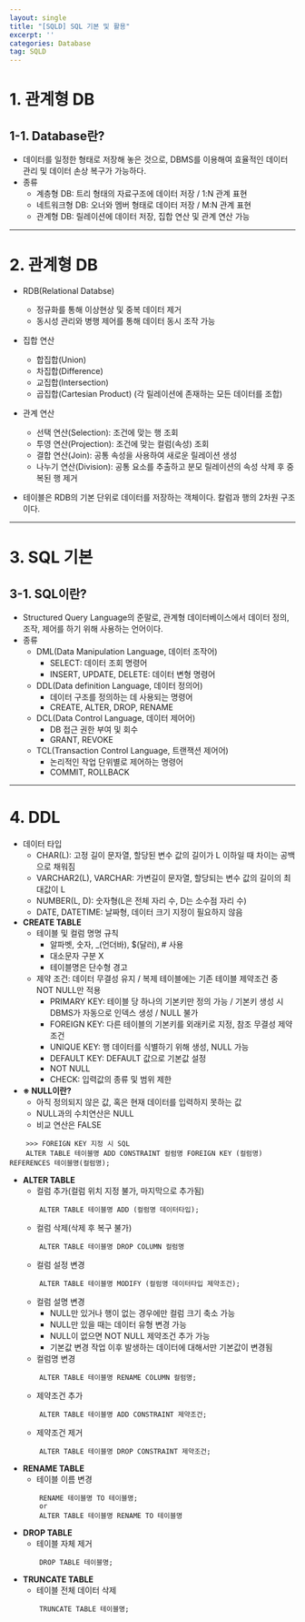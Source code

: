 ```yaml
---
layout: single
title: "[SQLD] SQL 기본 및 활용"
excerpt: ''
categories: Database
tag: SQLD
---
```


# 1. 관계형 DB
## 1-1. Database란?
- 데이터를 일정한 형태로 저장해 놓은 것으로, DBMS를 이용해여 효율적인 데이터 관리 및 데이터 손상 복구가 가능하다.
- 종류
    - 계층형 DB: 트리 형태의 자료구조에 데이터 저장 / 1:N 관계 표현
    - 네트워크형 DB: 오너와 멤버 형태로 데이터 저장 / M:N 관계 표현
    - 관계형 DB: 릴레이션에 데이터 저장, 집합 연산 및 관계 연산 가능

---

# 2. 관계형 DB
- RDB(Relational Databse)
    - 정규화를 통해 이상현상 및 중복 데이터 제거
    - 동시성 관리와 병행 제어를 통해 데이터 동시 조작 가능

- 집합 연산
    - 합집합(Union)
    - 차집합(Difference)
    - 교집합(Intersection)
    - 곱집합(Cartesian Product) (각 릴레이션에 존재하는 모든 데이터를 조합)

- 관계 연산
    - 선택 연산(Selection): 조건에 맞는 행 조회
    - 투영 연산(Projection): 조건에 맞는 컬럼(속성) 조회
    - 결합 연산(Join): 공통 속성을 사용하여 새로운 릴레이션 생성
    - 나누기 연산(Division): 공통 요소를 추출하고 분모 릴레이션의 속성 삭제 후 중복된 행 제거

- 테이블은 RDB의 기본 단위로 데이터를 저장하는 객체이다. 칼럼과 행의 2차원 구조이다.

---

# 3. SQL 기본
## 3-1. SQL이란?
- Structured Query Language의 준말로, 관계형 데이터베이스에서 데이터 정의, 조작, 제어를 하기 위해 사용하는 언어이다.
- 종류
    - DML(Data Manipulation Language, 데이터 조작어)
        - SELECT: 데이터 조회 명령어
        - INSERT, UPDATE, DELETE: 데이터 변형 명령어
    - DDL(Data definition Language, 데이터 정의어)
        - 데이터 구조를 정의하는 데 사용되는 명령어
        - CREATE, ALTER, DROP, RENAME
    - DCL(Data Control Language, 데이터 제어어)
        - DB 접근 권한 부여 및 회수
        - GRANT, REVOKE
    - TCL(Transaction Control Language, 트랜잭션 제어어)
        - 논리적인 작업 단위별로 제어하는 명령어
        - COMMIT, ROLLBACK

---

# 4. DDL
- 데이터 타입
    - CHAR(L): 고정 길이 문자열, 할당된 변수 값의 길이가 L 이하일 때 차이는 공백으로 채워짐
    - VARCHAR2(L), VARCHAR: 가변길이 문자열, 할당되는 변수 값의 길이의 최대값이 L
    - NUMBER(L, D): 숫자형(L은 전체 자리 수, D는 소수점 자리 수)
    - DATE, DATETIME: 날짜형, 데이터 크기 지정이 필요하지 않음
- **CREATE TABLE**
    - 테이블 및 컬럼 명명 규칙
        - 알파벳, 숫자, _(언더바), $(달러), # 사용
        - 대소문자 구분 X
        - 테이블명은 단수형 경고
    - 제약 조건: 데이터 무결성 유지 / 복제 테이블에는 기존 테이블 제약조건 중 NOT NULL만 적용
        - PRIMARY KEY: 테이블 당 하나의 기본키만 정의 가능 / 기본키 생성 시 DBMS가 자동으로 인덱스 생성 / NULL 불가
        - FOREIGN KEY: 다른 테이블의 기본키를 외래키로 지정, 참조 무결성 제약 조건   
        - UNIQUE KEY: 행 데이터를 식별하기 위해 생성, NULL 가능
        - DEFAULT KEY: DEFAULT 값으로 기본값 설정
        - NOT NULL 
        - CHECK: 입력값의 종류 및 범위 제한
- **※ NULL이란?**
    - 아직 정의되지 않은 값, 혹은 현재 데이터를 입력하지 못하는 값
    - NULL과의 수치연산은 NULL
    - 비교 연산은 FALSE
    
```
    >>> FOREIGN KEY 지정 시 SQL
    ALTER TABLE 테이블명 ADD CONSTRAINT 컬럼명 FOREIGN KEY (컬럼명) REFERENCES 테이블명(컬럼명);
```

- **ALTER TABLE**
    - 컬럼 추가(컬럼 위치 지정 불가, 마지막으로 추가됨)
    ```
        ALTER TABLE 테이블명 ADD (컬럼명 데이터타입);
    ``` 
    - 컬럼 삭제(삭제 후 복구 불가)
    ```
        ALTER TABLE 테이블명 DROP COLUMN 컬럼명
    ```
    - 컬럼 설정 변경
    ```
        ALTER TABLE 테이블명 MODIFY (컬럼명 데이터타입 제약조건);
    ```
    - 컬럼 설명 변경
        - NULL만 있거나 행이 없는 경우에만 컬럼 크기 축소 가능
        - NULL만 있을 때는 데이터 유형 변경 가능
        - NULL이 없으면 NOT NULL 제약조건 추가 가능
        - 기본값 변경 작업 이후 발생하는 데이터에 대해서만 기본값이 변경됨
    - 컬럼명 변경
    ```
        ALTER TABLE 테이블명 RENAME COLUMN 컬럼명;
    ```
    - 제약조건 추가
    ```
        ALTER TABLE 테이블명 ADD CONSTRAINT 제약조건;
    ```
    - 제약조건 제거
    ```
        ALTER TABLE 테이블명 DROP CONSTRAINT 제약조건;
    ```
- **RENAME TABLE**
    - 테이블 이름 변경
    ```
        RENAME 테이블명 TO 테이블명;
        or
        ALTER TABLE 테이블명 RENAME TO 테이블명 
    ```
- **DROP TABLE**
    - 테이블 자체 제거
    ```
        DROP TABLE 테이블명;
    ```
- **TRUNCATE TABLE**
    - 테이블 전체 데이터 삭제
    ```
        TRUNCATE TABLE 테이블명;
    ```